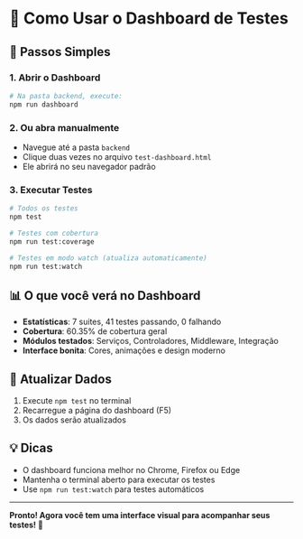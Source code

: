 # 🍕 Como Usar o Dashboard de Testes

## 🚀 Passos Simples

### 1. Abrir o Dashboard
```bash
# Na pasta backend, execute:
npm run dashboard
```

### 2. Ou abra manualmente
- Navegue até a pasta `backend`
- Clique duas vezes no arquivo `test-dashboard.html`
- Ele abrirá no seu navegador padrão

### 3. Executar Testes
```bash
# Todos os testes
npm test

# Testes com cobertura
npm run test:coverage

# Testes em modo watch (atualiza automaticamente)
npm run test:watch
```

## 📊 O que você verá no Dashboard

- **Estatísticas**: 7 suites, 41 testes passando, 0 falhando
- **Cobertura**: 60.35% de cobertura geral
- **Módulos testados**: Serviços, Controladores, Middleware, Integração
- **Interface bonita**: Cores, animações e design moderno

## 🔄 Atualizar Dados

1. Execute `npm test` no terminal
2. Recarregue a página do dashboard (F5)
3. Os dados serão atualizados

## 💡 Dicas

- O dashboard funciona melhor no Chrome, Firefox ou Edge
- Mantenha o terminal aberto para executar os testes
- Use `npm run test:watch` para testes automáticos

---

**Pronto! Agora você tem uma interface visual para acompanhar seus testes! 🎉** 